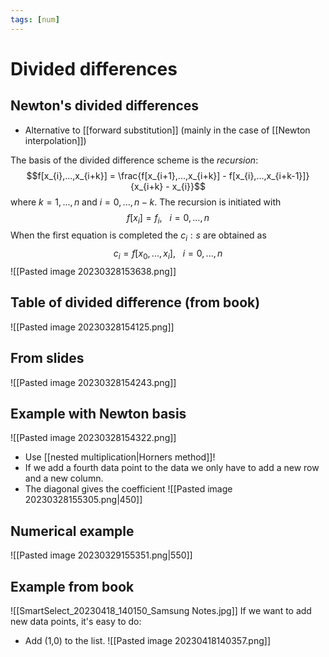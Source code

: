 ```yaml
---
tags: [num]
---
```

# Divided differences

## Newton's divided differences
- Alternative to [[forward substitution]] (mainly in the case of [[Newton interpolation]])

The basis of the divided difference scheme is the *recursion*: $$f[x_{i},...,x_{i+k}] = \frac{f[x_{i+1},...,x_{i+k}] - f[x_{i},...,x_{i+k-1}]}{x_{i+k} - x_{i}}$$where $k=1,...,n$ and $i=0,...,n-k$. The recursion is initiated with $$f[x_{i}]=f_{i}, \ \ \ i=0,...,n$$When the first equation is completed the $c_{i}:s$ are obtained as $$c_{i}=f[x_{0},...,x_{i}], \ \ \ i=0,...,n$$
![[Pasted image 20230328153638.png]]

## Table of divided difference (from book)
![[Pasted image 20230328154125.png]]

## From slides
![[Pasted image 20230328154243.png]]

## Example with Newton basis
![[Pasted image 20230328154322.png]]
- Use [[nested multiplication|Horners method]]!
- If we add a fourth data point to the data we only have to add a new row and a new column.
- The diagonal gives the coefficient
![[Pasted image 20230328155305.png|450]]

## Numerical example
![[Pasted image 20230329155351.png|550]]

## Example from book
![[SmartSelect_20230418_140150_Samsung Notes.jpg]]
If we want to add new data points, it's easy to do:
- Add (1,0) to the list.
![[Pasted image 20230418140357.png]]